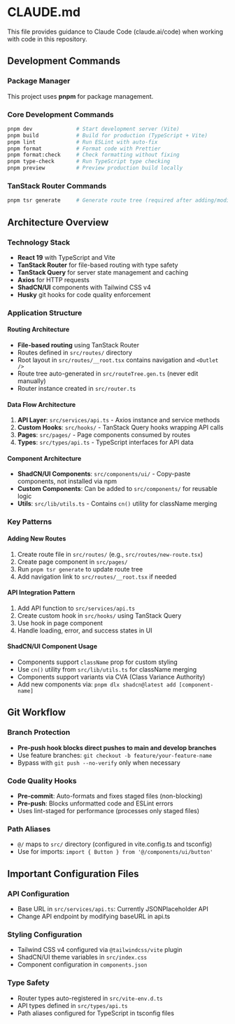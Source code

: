 # CLAUDE.md

This file provides guidance to Claude Code (claude.ai/code) when working with code in this repository.

## Development Commands

### Package Manager
This project uses **pnpm** for package management.

### Core Development Commands
```bash
pnpm dev              # Start development server (Vite)
pnpm build            # Build for production (TypeScript + Vite)
pnpm lint             # Run ESLint with auto-fix
pnpm format           # Format code with Prettier
pnpm format:check     # Check formatting without fixing
pnpm type-check       # Run TypeScript type checking
pnpm preview          # Preview production build locally
```

### TanStack Router Commands
```bash
pnpm tsr generate     # Generate route tree (required after adding/modifying routes)
```

## Architecture Overview

### Technology Stack
- **React 19** with TypeScript and Vite
- **TanStack Router** for file-based routing with type safety
- **TanStack Query** for server state management and caching  
- **Axios** for HTTP requests
- **ShadCN/UI** components with Tailwind CSS v4
- **Husky** git hooks for code quality enforcement

### Application Structure

#### Routing Architecture
- **File-based routing** using TanStack Router
- Routes defined in `src/routes/` directory
- Root layout in `src/routes/__root.tsx` contains navigation and `<Outlet />`
- Route tree auto-generated in `src/routeTree.gen.ts` (never edit manually)
- Router instance created in `src/router.ts`

#### Data Flow Architecture
1. **API Layer**: `src/services/api.ts` - Axios instance and service methods
2. **Custom Hooks**: `src/hooks/` - TanStack Query hooks wrapping API calls
3. **Pages**: `src/pages/` - Page components consumed by routes
4. **Types**: `src/types/api.ts` - TypeScript interfaces for API data

#### Component Architecture
- **ShadCN/UI Components**: `src/components/ui/` - Copy-paste components, not installed via npm
- **Custom Components**: Can be added to `src/components/` for reusable logic
- **Utils**: `src/lib/utils.ts` - Contains `cn()` utility for className merging

### Key Patterns

#### Adding New Routes
1. Create route file in `src/routes/` (e.g., `src/routes/new-route.tsx`)
2. Create page component in `src/pages/`
3. Run `pnpm tsr generate` to update route tree
4. Add navigation link to `src/routes/__root.tsx` if needed

#### API Integration Pattern
1. Add API function to `src/services/api.ts`
2. Create custom hook in `src/hooks/` using TanStack Query
3. Use hook in page component
4. Handle loading, error, and success states in UI

#### ShadCN/UI Component Usage
- Components support `className` prop for custom styling
- Use `cn()` utility from `src/lib/utils.ts` for className merging
- Components support variants via CVA (Class Variance Authority)
- Add new components via: `pnpm dlx shadcn@latest add [component-name]`

## Git Workflow

### Branch Protection
- **Pre-push hook blocks direct pushes to main and develop branches**
- Use feature branches: `git checkout -b feature/your-feature-name`
- Bypass with `git push --no-verify` only when necessary

### Code Quality Hooks
- **Pre-commit**: Auto-formats and fixes staged files (non-blocking)
- **Pre-push**: Blocks unformatted code and ESLint errors
- Uses lint-staged for performance (processes only staged files)

### Path Aliases
- `@/` maps to `src/` directory (configured in vite.config.ts and tsconfig)
- Use for imports: `import { Button } from '@/components/ui/button'`

## Important Configuration Files

### API Configuration
- Base URL in `src/services/api.ts`: Currently JSONPlaceholder API
- Change API endpoint by modifying baseURL in api.ts

### Styling Configuration  
- Tailwind CSS v4 configured via `@tailwindcss/vite` plugin
- ShadCN/UI theme variables in `src/index.css`
- Component configuration in `components.json`

### Type Safety
- Router types auto-registered in `src/vite-env.d.ts`
- API types defined in `src/types/api.ts`
- Path aliases configured for TypeScript in tsconfig files